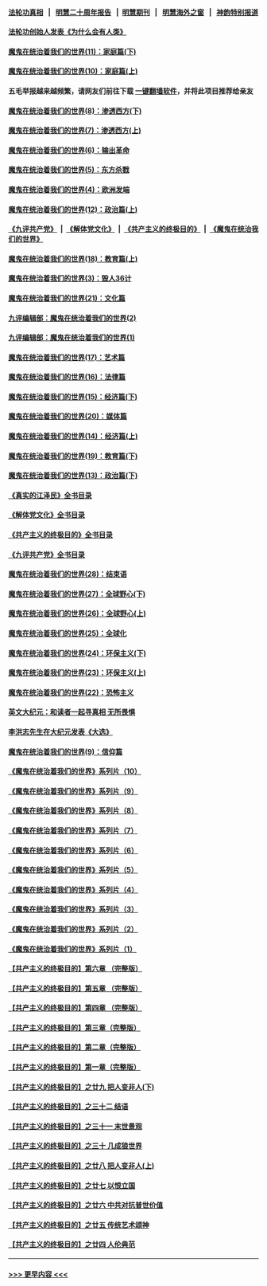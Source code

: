 #### [法轮功真相](https://github.com/gfw-breaker/truth/blob/master/README.md?t=0) &nbsp;&nbsp;|&nbsp;&nbsp; [明慧二十周年报告](https://github.com/gfw-breaker/mh-reports/blob/master/README.md?t=0) &nbsp;&nbsp;|&nbsp;&nbsp;[明慧期刊](https://github.com/gfw-breaker/mh-qikan) &nbsp;&nbsp;|&nbsp;&nbsp; [明慧海外之窗](https://github.com/gfw-breaker/mh-news/blob/master/README.md?t=0) &nbsp;&nbsp;|&nbsp;&nbsp; [神韵特别报道](https://github.com/gfw-breaker/mh-news/blob/master/shenyun.md?t=0)
#### [法轮功创始人发表《为什么会有人类》](../pages/nsc422/n13912117.md?t=04090643) 
#### [魔鬼在统治着我们的世界(11)：家庭篇(下)](../pages/nsc422/n10440961.md?t=04090643) 
#### [魔鬼在统治着我们的世界(10)：家庭篇(上)](../pages/nsc422/n10435448.md?t=04090643) 
#### 五毛举报越来越频繁，请网友们前往下载 [一键翻墙软件](https://github.com/gfw-breaker/ssr-accounts)，并将此项目推荐给亲友
#### [魔鬼在统治着我们的世界(8)：渗透西方(下)](../pages/nsc422/n10429603.md?t=04090643) 
#### [魔鬼在统治着我们的世界(7)：渗透西方(上)](../pages/nsc422/n10426013.md?t=04090643) 
#### [魔鬼在统治着我们的世界(6)：输出革命](../pages/nsc422/n10421536.md?t=04090643) 
#### [魔鬼在统治着我们的世界(5)：东方杀戮](../pages/nsc422/n10417707.md?t=04090643) 
#### [魔鬼在统治着我们的世界(4)：欧洲发端](../pages/nsc422/n10414890.md?t=04090643) 
#### [魔鬼在统治着我们的世界(12)：政治篇(上)](../pages/nsc422/n10444576.md?t=04090643) 
#### [《九评共产党》](https://github.com/begood0513/9ping.md/blob/master/README.md) &nbsp;|&nbsp; [《解体党文化》](../../../../jtdwh.md/blob/master/README.md)  &nbsp;|&nbsp; [《共产主义的终极目的》](../../../../gczydzjmd.md/blob/master/README.md) &nbsp;|&nbsp; [《魔鬼在统治我们的世界》](../../../../mgztzwmdsj.md/blob/master/README.md) 
#### [魔鬼在统治着我们的世界(18)：教育篇(上)](../pages/nsc422/n10526970.md?t=04090643) 
#### [魔鬼在统治着我们的世界(3)：毁人36计](../pages/nsc422/n10411583.md?t=04090643) 
#### [魔鬼在统治着我们的世界(21)：文化篇](../pages/nsc422/n10597706.md?t=04090643) 
#### [九评编辑部：魔鬼在统治着我们的世界(2)](../pages/nsc422/n10410036.md?t=04090643) 
#### [九评编辑部：魔鬼在统治着我们的世界(1)](../pages/nsc422/n10406825.md?t=04090643) 
#### [魔鬼在统治着我们的世界(17)：艺术篇](../pages/nsc422/n10499093.md?t=04090643) 
#### [魔鬼在统治着我们的世界(16)：法律篇](../pages/nsc422/n10485969.md?t=04090643) 
#### [魔鬼在统治着我们的世界(15)：经济篇(下)](../pages/nsc422/n10469975.md?t=04090643) 
#### [魔鬼在统治着我们的世界(20)：媒体篇](../pages/nsc422/n10586579.md?t=04090643) 
#### [魔鬼在统治着我们的世界(14)：经济篇(上)](../pages/nsc422/n10457370.md?t=04090643) 
#### [魔鬼在统治着我们的世界(19)：教育篇(下)](../pages/nsc422/n10564808.md?t=04090643) 
#### [魔鬼在统治着我们的世界(13)：政治篇(下)](../pages/nsc422/n10448270.md?t=04090643) 
#### [《真实的江泽民》全书目录](../pages/nsc422/n13721399.md?t=04090643) 
#### [《解体党文化》全书目录](../pages/nsc422/n13721157.md?t=04090643) 
#### [《共产主义的终极目的》全书目录](../pages/nsc422/n13721048.md?t=04090643) 
#### [《九评共产党》全书目录](../pages/nsc422/n13708085.md?t=04090643) 
#### [魔鬼在统治着我们的世界(28)：结束语](../pages/nsc422/n10936246.md?t=04090643) 
#### [魔鬼在统治着我们的世界(27)：全球野心(下)](../pages/nsc422/n10928319.md?t=04090643) 
#### [魔鬼在统治着我们的世界(26)：全球野心(上)](../pages/nsc422/n10900318.md?t=04090643) 
#### [魔鬼在统治着我们的世界(25)：全球化](../pages/nsc422/n10788205.md?t=04090643) 
#### [魔鬼在统治着我们的世界(24)：环保主义(下)](../pages/nsc422/n10695307.md?t=04090643) 
#### [魔鬼在统治着我们的世界(23)：环保主义(上)](../pages/nsc422/n10688613.md?t=04090643) 
#### [魔鬼在统治着我们的世界(22)：恐怖主义](../pages/nsc422/n10614727.md?t=04090643) 
#### [英文大纪元：和读者一起寻真相 无所畏惧](../pages/nsc422/n12542027.md?t=04090643) 
#### [李洪志先生在大纪元发表《大选》](../pages/nsc422/n12534746.md?t=04090643) 
#### [魔鬼在统治着我们的世界(9)：信仰篇](../pages/nsc422/n10432159.md?t=04090643) 
#### [《魔鬼在统治着我们的世界》系列片（10）](../pages/nsc422/n12292670.md?t=04090643) 
#### [《魔鬼在统治着我们的世界》系列片（9）](../pages/nsc422/n12290859.md?t=04090643) 
#### [《魔鬼在统治着我们的世界》系列片（8）](../pages/nsc422/n12287445.md?t=04090643) 
#### [《魔鬼在统治着我们的世界》系列片（7）](../pages/nsc422/n12283425.md?t=04090643) 
#### [《魔鬼在统治着我们的世界》系列片（6）](../pages/nsc422/n12282314.md?t=04090643) 
#### [《魔鬼在统治着我们的世界》系列片（5）](../pages/nsc422/n12281419.md?t=04090643) 
#### [《魔鬼在统治着我们的世界》系列片（4）](../pages/nsc422/n12274024.md?t=04090643) 
#### [《魔鬼在统治着我们的世界》系列片（3）](../pages/nsc422/n12271322.md?t=04090643) 
#### [《魔鬼在统治着我们的世界》系列片（2）](../pages/nsc422/n12269049.md?t=04090643) 
#### [《魔鬼在统治着我们的世界》系列片（1）](../pages/nsc422/n12267575.md?t=04090643) 
#### [【共产主义的终极目的】第六章 （完整版）](../pages/nsc422/n11428913.md?t=04090643) 
#### [【共产主义的终极目的】第五章 （完整版）](../pages/nsc422/n11428912.md?t=04090643) 
#### [【共产主义的终极目的】第四章 （完整版）](../pages/nsc422/n11428907.md?t=04090643) 
#### [【共产主义的终极目的】第三章（完整版）](../pages/nsc422/n11428848.md?t=04090643) 
#### [【共产主义的终极目的】第二章（完整版）](../pages/nsc422/n11428831.md?t=04090643) 
#### [【共产主义的终极目的】第一章（完整版）](../pages/nsc422/n11417651.md?t=04090643) 
#### [【共产主义的终极目的】之廿九 把人变非人(下)](../pages/nsc422/n11344140.md?t=04090643) 
#### [【共产主义的终极目的】之三十二 结语](../pages/nsc422/n11360535.md?t=04090643) 
#### [【共产主义的终极目的】之三十一 末世景观](../pages/nsc422/n11351129.md?t=04090643) 
#### [【共产主义的终极目的】之三十 几成狼世界](../pages/nsc422/n11348280.md?t=04090643) 
#### [【共产主义的终极目的】之廿八 把人变非人(上)](../pages/nsc422/n11340492.md?t=04090643) 
#### [【共产主义的终极目的】之廿七 以恨立国](../pages/nsc422/n11336944.md?t=04090643) 
#### [【共产主义的终极目的】之廿六 中共对抗普世价值](../pages/nsc422/n11324785.md?t=04090643) 
#### [【共产主义的终极目的】之廿五 传统艺术颂神](../pages/nsc422/n11296396.md?t=04090643) 
#### [【共产主义的终极目的】之廿四 人伦典范](../pages/nsc422/n11296397.md?t=04090643) 

----
#### [ >>> 更早内容 <<< ](../indexes/nsc422-earlier.md)
